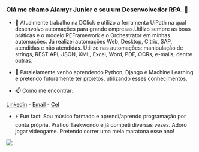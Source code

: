 ### Olá me chamo Alamyr Junior e sou um Desenvolvedor RPA. 👋

- 🔭 Atualmente trabalho na DClick e utilizo a ferramenta UiPath na qual desenvolvo automações para
grande empresas.Utilizo sempre as boas práticas e o modelo REFramework e o Orchestrator em minhas automações. 
Já realizei automações Web, Desktop, Citrix, SAP, atendidas e não atendidas.
Utilizo nas automações: manipulação de strings, REST API, JSON, XML, Excel, Word, PDF, OCRs, e-mails, dentre outras. 

- 🌱 Paralelamente venho aprendendo Python, Django e Machine Learning e pretendo futuramente ter projetos.
utilizando esses conhecimentos.

- 📫 Como me encontrar:

[Linkedin](https://www.linkedin.com/in/alamyrjunior/) - 
[Email](alamyrjunior@gmail.com) - 
[Cel](+55976085063)


- ⚡ Fun fact: 
Sou músico formado e aprendi/aprendo programação por conta própria.
Pratico Taekwondo e já competi diversas vezes.
Adoro jogar videogame.
Pretendo correr uma meia maratona esse ano!

<img src="https://github-readme-stats.vercel.app/api?username=alamyrjunior&&show_icons=true&title_color=ffffff&icon_color=bb2acf&text_color=daf7dc&bg_color=151515">


<!--
**alamyrjunior/alamyrjunior** is a ✨ _special_ ✨ repository because its `README.md` (this file) appears on your GitHub profile.

Here are some ideas to get you started:

- 🔭 I’m currently working on ...
- 🌱 I’m currently learning ...
- 👯 I’m looking to collaborate on ...
- 🤔 I’m looking for help with ...
- 💬 Ask me about ...
- 📫 How to reach me: ...
- 😄 Pronouns: ...
- ⚡ Fun fact: ...
-->
